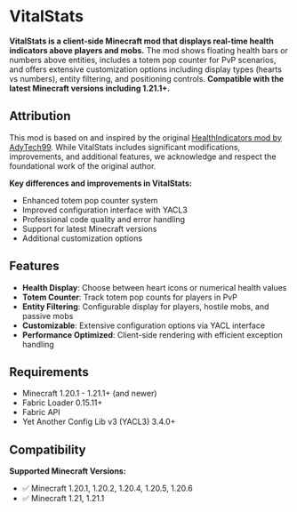 # VitalStats

**VitalStats is a client-side Minecraft mod that displays real-time health indicators above players and mobs.** The mod shows floating health bars or numbers above entities, includes a totem pop counter for PvP scenarios, and offers extensive customization options including display types (hearts vs numbers), entity filtering, and positioning controls. **Compatible with the latest Minecraft versions including 1.21.1+.**

## Attribution

This mod is based on and inspired by the original [HealthIndicators mod by AdyTech99](https://github.com/AdyTech99/HealthIndicators). While VitalStats includes significant modifications, improvements, and additional features, we acknowledge and respect the foundational work of the original author.

**Key differences and improvements in VitalStats:**
- Enhanced totem pop counter system
- Improved configuration interface with YACL3
- Professional code quality and error handling
- Support for latest Minecraft versions
- Additional customization options

## Features

- **Health Display**: Choose between heart icons or numerical health values
- **Totem Counter**: Track totem pop counts for players in PvP 
- **Entity Filtering**: Configurable display for players, hostile mobs, and passive mobs
- **Customizable**: Extensive configuration options via YACL interface
- **Performance Optimized**: Client-side rendering with efficient exception handling

## Requirements

- Minecraft 1.20.1 - 1.21.1+ (and newer)
- Fabric Loader 0.15.11+
- Fabric API
- Yet Another Config Lib v3 (YACL3) 3.4.0+

## Compatibility

**Supported Minecraft Versions:**
- ✅ Minecraft 1.20.1, 1.20.2, 1.20.4, 1.20.5, 1.20.6
- ✅ Minecraft 1.21, 1.21.1
